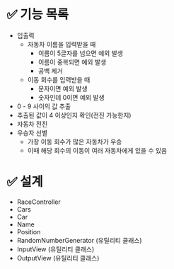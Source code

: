 # ✅ 기능 목록

- 입출력
    - 자동차 이름을 입력받을 때
        - 이름이 5글자를 넘으면 예외 발생
        - 이름이 중복되면 예외 발생
        - 공백 제거
    - 이동 회수를 입력받을 때
        - 문자이면 예외 발생
        - 숫자인데 0이면 예외 발생
- 0 - 9 사이의 값 추출
- 추출된 값이 4 이상인지 확인(전진 가능한지)
- 자동차 전진
- 우승자 선별
    - 가장 이동 회수가 많은 자동차가 우승
    - 이때 해당 회수의 이동이 여러 자동차에게 있을 수 있음

# ✅ 설계

- RaceController
- Cars
- Car
- Name
- Position
- RandomNumberGenerator (유틸리티 클래스)
- InputView (유틸리티 클래스)
- OutputView (유틸리티 클래스)
